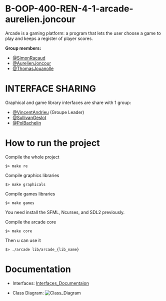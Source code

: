 # B-OOP-400-REN-4-1-arcade-aurelien.joncour

Arcade is a gaming platform: a program that lets the user choose a game to play and keeps a register of player scores.

**Group members:**
  - [@SimonRacaud](https://github.com/SimonRacaud)
  - [@AurelienJoncour](https://github.com/aurelienjoncour)
  - [@ThomasJouanolle](https://github.com/Axas753)


# INTERFACE SHARING
Graphical and game library interfaces are share with 1 group:

- [@VincentAndrieu](https://github.com/vincent-andrieu) (Groupe Leader)
- [@SullivanGeslot](https://github.com/sullmin)
- [@PolBachelin](https://github.com/memoniak)


# How to run the project

Compile the whole project
```
$> make re
```
Compile graphics libraries
```
$> make graphicals
```
Compile games libraries
```
$> make games
```

You need install the SFML, Ncurses, and SDL2 previously.

Compile the arcade core
```
$> make core
```

Then u can use it

```
$> ./arcade lib/arcade_{lib_name}
```

# Documentation

- Interfaces:
[Interfaces_Documentaion](./doc/Documentation.pdf)

- Class Diagram:
![Class_Diagram](.github/img/)

